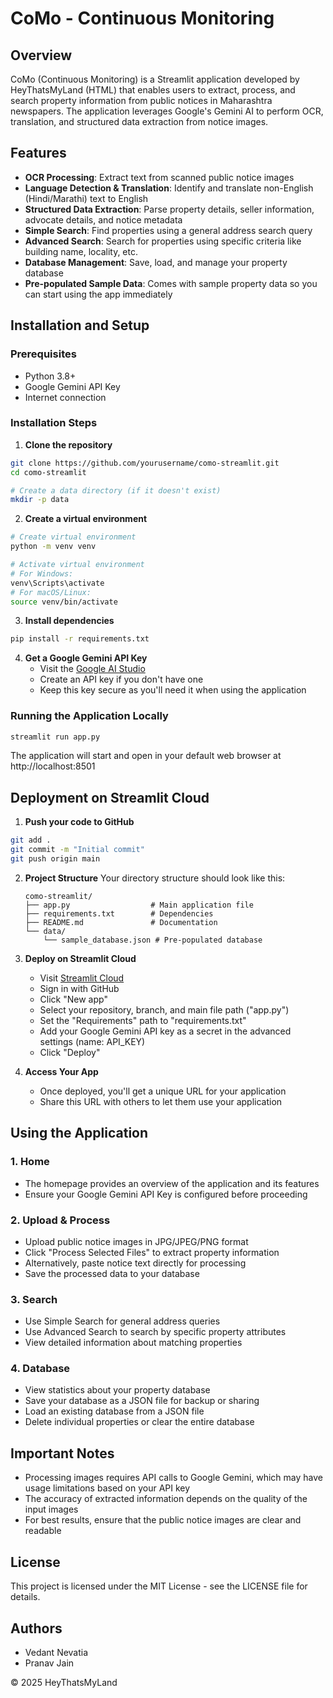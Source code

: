 # CoMo - Continuous Monitoring

## Overview
CoMo (Continuous Monitoring) is a Streamlit application developed by HeyThatsMyLand (HTML) that enables users to extract, process, and search property information from public notices in Maharashtra newspapers. The application leverages Google's Gemini AI to perform OCR, translation, and structured data extraction from notice images.

## Features
- **OCR Processing**: Extract text from scanned public notice images
- **Language Detection & Translation**: Identify and translate non-English (Hindi/Marathi) text to English
- **Structured Data Extraction**: Parse property details, seller information, advocate details, and notice metadata
- **Simple Search**: Find properties using a general address search query
- **Advanced Search**: Search for properties using specific criteria like building name, locality, etc.
- **Database Management**: Save, load, and manage your property database
- **Pre-populated Sample Data**: Comes with sample property data so you can start using the app immediately

## Installation and Setup

### Prerequisites
- Python 3.8+
- Google Gemini API Key
- Internet connection

### Installation Steps

1. **Clone the repository**
```bash
git clone https://github.com/yourusername/como-streamlit.git
cd como-streamlit

# Create a data directory (if it doesn't exist)
mkdir -p data
```

2. **Create a virtual environment**
```bash
# Create virtual environment
python -m venv venv

# Activate virtual environment
# For Windows:
venv\Scripts\activate
# For macOS/Linux:
source venv/bin/activate
```

3. **Install dependencies**
```bash
pip install -r requirements.txt
```

4. **Get a Google Gemini API Key**
   - Visit the [Google AI Studio](https://makersuite.google.com/app/apikey)
   - Create an API key if you don't have one
   - Keep this key secure as you'll need it when using the application

### Running the Application Locally

```bash
streamlit run app.py
```

The application will start and open in your default web browser at http://localhost:8501

## Deployment on Streamlit Cloud

1. **Push your code to GitHub**
```bash
git add .
git commit -m "Initial commit"
git push origin main
```

2. **Project Structure**
   Your directory structure should look like this:
   ```
   como-streamlit/
   ├── app.py                  # Main application file
   ├── requirements.txt        # Dependencies
   ├── README.md               # Documentation
   └── data/
       └── sample_database.json # Pre-populated database
   ```

3. **Deploy on Streamlit Cloud**
   - Visit [Streamlit Cloud](https://streamlit.io/cloud)
   - Sign in with GitHub
   - Click "New app"
   - Select your repository, branch, and main file path ("app.py")
   - Set the "Requirements" path to "requirements.txt"
   - Add your Google Gemini API key as a secret in the advanced settings (name: API_KEY)
   - Click "Deploy"

3. **Access Your App**
   - Once deployed, you'll get a unique URL for your application
   - Share this URL with others to let them use your application

## Using the Application

### 1. Home
- The homepage provides an overview of the application and its features
- Ensure your Google Gemini API Key is configured before proceeding

### 2. Upload & Process
- Upload public notice images in JPG/JPEG/PNG format
- Click "Process Selected Files" to extract property information
- Alternatively, paste notice text directly for processing
- Save the processed data to your database

### 3. Search
- Use Simple Search for general address queries
- Use Advanced Search to search by specific property attributes
- View detailed information about matching properties

### 4. Database
- View statistics about your property database
- Save your database as a JSON file for backup or sharing
- Load an existing database from a JSON file
- Delete individual properties or clear the entire database

## Important Notes

- Processing images requires API calls to Google Gemini, which may have usage limitations based on your API key
- The accuracy of extracted information depends on the quality of the input images
- For best results, ensure that the public notice images are clear and readable

## License
This project is licensed under the MIT License - see the LICENSE file for details.

## Authors
- Vedant Nevatia
- Pranav Jain

© 2025 HeyThatsMyLand